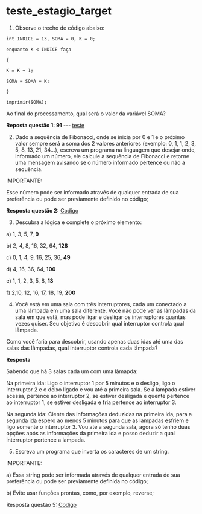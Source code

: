 # teste_estagio_target
1) Observe o trecho de código abaixo:
```
int INDICE = 13, SOMA = 0, K = 0;

enquanto K < INDICE faça

{

K = K + 1;

SOMA = SOMA + K;

}

imprimir(SOMA);
```
Ao final do processamento, qual será o valor da variável SOMA?

**Reposta questão 1: 91** --- [teste](url)


2) Dado a sequência de Fibonacci, onde se inicia por 0 e 1 e o próximo valor sempre será a soma dos 2 valores anteriores (exemplo: 0, 1, 1, 2, 3, 5, 8, 13, 21, 34...), escreva um programa na linguagem que desejar onde, informado um número, ele calcule a sequência de Fibonacci e retorne uma mensagem avisando se o número informado pertence ou não a sequência.

IMPORTANTE:

Esse número pode ser informado através de qualquer entrada de sua preferência ou pode ser previamente definido no código;

**Resposta questão 2:** [Codigo](https://github.com/droks04/teste_estagio_target/blob/master/pesquisa_fibonacci/fibonacci.py)


3) Descubra a lógica e complete o próximo elemento:


a) 1, 3, 5, 7, **9**

b) 2, 4, 8, 16, 32, 64, **128**

c) 0, 1, 4, 9, 16, 25, 36, **49**

d) 4, 16, 36, 64, **100**

e) 1, 1, 2, 3, 5, 8, **13**

f) 2,10, 12, 16, 17, 18, 19, **200**


4) Você está em uma sala com três interruptores, cada um conectado a uma lâmpada em uma sala diferente. Você não pode ver as lâmpadas da sala em que está, mas pode ligar e desligar os interruptores quantas vezes quiser. Seu objetivo é descobrir qual interruptor controla qual lâmpada.

Como você faria para descobrir, usando apenas duas idas até uma das salas das lâmpadas, qual interruptor controla cada lâmpada?

**Resposta**

Sabendo que há 3 salas cada um com uma lâmapda:

Na primeira ida:
Ligo o interruptor  1 por 5 minutos e o desligo, ligo o interruptor 2 e o deixo ligado e vou até a primeira sala.
Se a lampada estiver acessa, pertence ao interruptor 2, se estiver desligada e quente pertence ao interruptor 1, se estiver desligada e fria pertence ao interruptor 3.

Na segunda ida:
Ciente das informações deduzidas na primeira ida, para a segunda ida espero ao menos 5 minutos para que as lampadas esfriem e ligo somente o interruptor 3.
Vou ate a segunda sala, agora só tenho duas opções após as informações da primeira ida e posso deduzir a qual interruptor pertence a lampada.


5) Escreva um programa que inverta os caracteres de um string.


IMPORTANTE:

a) Essa string pode ser informada através de qualquer entrada de sua preferência ou pode ser previamente definida no código;

b) Evite usar funções prontas, como, por exemplo, reverse;

Resposta questão 5: [Codigo](url)


